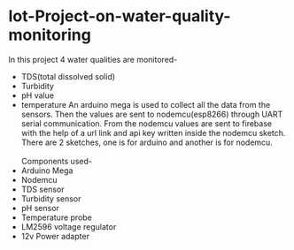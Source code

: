 # Iot-Project-on-water-quality-monitoring
In this project 4 water qualities are monitored-
- TDS(total dissolved solid)
- Turbidity
- pH value
- temperature
An arduino mega is used to collect all the data from the sensors. Then the values are sent to nodemcu(esp8266) through UART serial communication.
From the nodemcu values are sent to firebase with the help of a url link and api key written inside the nodemcu sketch. There are 2 sketches, one is for arduino
and another is for nodemcu.<br><br>
Components used-
- Arduino Mega
- Nodemcu
- TDS sensor
- Turbidity sensor
- pH sensor
- Temperature probe
- LM2596 voltage regulator
- 12v Power adapter
